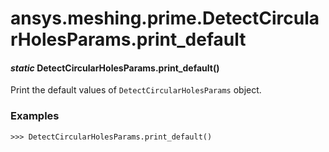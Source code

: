 # ansys.meshing.prime.DetectCircularHolesParams.print_default



#### *static* DetectCircularHolesParams.print_default()

Print the default values of `DetectCircularHolesParams` object.

### Examples

```pycon
>>> DetectCircularHolesParams.print_default()
```

<!-- !! processed by numpydoc !! -->
